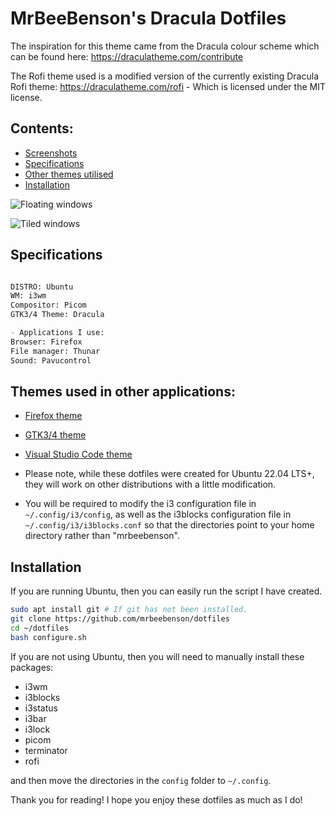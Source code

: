 # MrBeeBenson's Dracula Dotfiles

The inspiration for this theme came from the Dracula colour scheme which can be found here: https://draculatheme.com/contribute

The Rofi theme used is a modified version of the currently existing Dracula Rofi theme: https://draculatheme.com/rofi - Which is licensed under the MIT license.


## Contents:
- [Screenshots](#screenshots)
- [Specifications](#specs)
- [Other themes utilised](#app-themes)
- [Installation](#install)

<div id="screenshots" markdown="1">

![Floating windows](https://media.discordapp.net/attachments/635625917623828520/976129128665317486/unknown.png?width=1214&height=682)

![Tiled windows](https://media.discordapp.net/attachments/635625917623828520/976129129114112040/unknown.png?width=1212&height=682)

</div>

<div id="specs" markdown="1">

## Specifications

```md

DISTRO: Ubuntu
WM: i3wm
Compositor: Picom
GTK3/4 Theme: Dracula

- Applications I use:
Browser: Firefox
File manager: Thunar
Sound: Pavucontrol
```

</div>

<div id="themes" markdown="1">

## Themes used in other applications:
- [Firefox theme](https://addons.mozilla.org/en-GB/firefox/addon/klorax-dracula/?utm_source=addons.mozilla.org&utm_medium=referral&utm_content=search)
- [GTK3/4 theme](https://www.gnome-look.org/p/1687249)
- [Visual Studio Code theme](https://draculatheme.com/visual-studio-code)

- Please note, while these dotfiles were created for Ubuntu 22.04 LTS+, they will work on other distributions with a little modification.

- You will be required to modify the i3 configuration file in `~/.config/i3/config`, as well as the i3blocks configuration file in `~/.config/i3/i3blocks.conf` so that the directories point to your home directory rather than "mrbeebenson".

</div>

<div id="install">

## Installation
If you are running Ubuntu, then you can easily run the script I have created.
```sh
sudo apt install git # If git has not been installed.
git clone https://github.com/mrbeebenson/dotfiles
cd ~/dotfiles
bash configure.sh
```

If you are not using Ubuntu, then you will need to manually install these packages:

- i3wm
- i3blocks
- i3status
- i3bar
- i3lock
- picom
- terminator
- rofi

and then move the directories in the `config` folder to `~/.config`.

</div>

Thank you for reading! I hope you enjoy these dotfiles as much as I do!